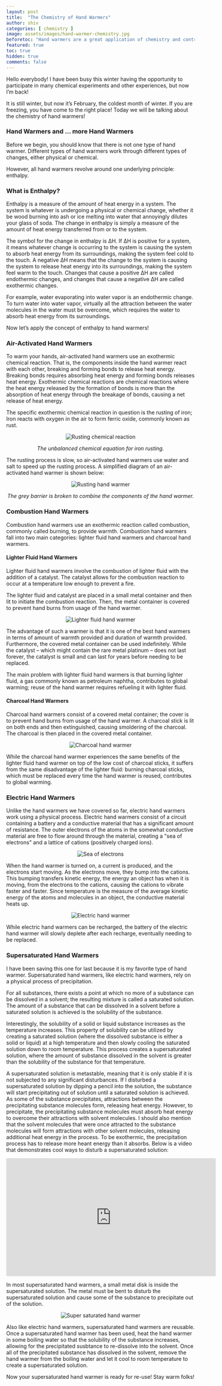 ```yaml
---
layout: post
title:  "The Chemistry of Hand Warmers"
author: shiv
categories: [ chemistry ]
image: assets/images/hand-warmer-chemistry.jpg
beforetoc: "Hand warmers are a great application of chemistry and controlled reactions."
featured: true
toc: true
hidden: true
comments: false
---
```

<p>Hello everybody! I have been busy this winter having the opportunity to participate in many chemical experiments and other experiences, but now I’m back!</p>

<p>It is still winter, but now it’s February, the coldest month of winter. If you are freezing, you have come to the right place! Today we will be talking about the chemistry of hand warmers!
</p>

### Hand Warmers and … more Hand Warmers
<p>Before we begin, you should know that there is not one type of hand warmer. Different types of hand warmers work through different types of changes, either physical or chemical.</p>

<p>However, all hand warmers revolve around one underlying principle: enthalpy.</p>

### What is Enthalpy?
<p>Enthalpy is a measure of the amount of heat energy in a system. The system is whatever is undergoing a physical or chemical change, whether it be wood burning into ash or ice melting into water that annoyingly dilutes your glass of soda. The change in enthalpy is simply a measure of the amount of heat energy transferred from or to the system.</p>

<p>The symbol for the change in enthalpy is ΔH. If ΔH is positive for a system, it means whatever change is occurring to the system is causing the system to absorb heat energy from its surroundings, making the system feel cold to the touch. A negative ΔH means that the change to the system is causing the system to release heat energy into its surroundings, making the system feel warm to the touch. Changes that cause a positive ΔH are called endothermic changes, and changes that cause a negative ΔH are called exothermic changes.</p>

<p>For example, water evaporating into water vapor is an endothermic change. To turn water into water vapor, virtually all the attraction between the water molecules in the water must be overcome, which requires the water to absorb heat energy from its surroundings.</p>

<p>Now let’s apply the concept of enthalpy to hand warmers!</p>


### Air-Activated Hand Warmers
<p>To warm your hands, air-activated hand warmers use an exothermic chemical reaction. That is, the components inside the hand warmer react with each other, breaking and forming bonds to release heat energy. Breaking bonds requires absorbing heat energy and forming bonds releases heat energy. Exothermic chemical reactions are chemical reactions where the heat energy released by the formation of bonds is more than the absorption of heat energy through the breakage of bonds, causing a net release of heat energy.</p>

<p>The specific exothermic chemical reaction in question is the rusting of iron; Iron reacts with oxygen in the air to form ferric oxide, commonly known as rust.</p>

<p style="text-align: center;">
<img class="shadow-lg" src="{{site.baseurl}}/assets/images/fe2o3.png" alt="Rusting chemical reaction" class="center" /></p>
<p   style="text-align: center;">
<i>The unbalanced chemical equation for iron rusting.</i>
</p>

<p>The rusting process is slow, so air-activated hand warmers use water and salt to speed up the rusting process. A simplified diagram of an air-activated hand warmer is shown below:</p>
<p style="text-align: center;">
<img class="shadow-lg" src="{{site.baseurl}}/assets/images/hand-warmer-rust-labeled.png" alt="Rusting hand warmer" class="center" /></p>
<p   style="text-align: center;">
<i>The grey barrier is broken to combine the components of the hand warmer.</i>
</p>

### Combustion Hand Warmers
<p>Combustion hand warmers use an exothermic reaction called combustion, commonly called burning, to provide warmth. Combustion hand warmers fall into two main categories: lighter fluid hand warmers and charcoal hand warmers.</p>

#### Lighter Fluid Hand Warmers
<p>Lighter fluid hand warmers involve the combustion of lighter fluid with the addition of a catalyst. The catalyst allows for the combustion reaction to occur at a temperature low enough to prevent a fire.</p>

<p>The lighter fluid and catalyst are placed in a small metal container and then lit to initiate the combustion reaction. Then, the metal container is covered to prevent hand burns from usage of the hand warmer.</p>

<p style="text-align: center;">
<img class="shadow-lg" src="{{site.baseurl}}/assets/images/lighter-fluid-hand-warmer.jpg" alt="Lighter fluid hand warmer" class="center" /></p>

<p>The advantage of such a warmer is that it is one of the best hand warmers in terms of amount of warmth provided and duration of warmth provided. Furthermore, the covered metal container can be used indefinitely. While the catalyst – which might contain the rare metal platinum – does not last forever, the catalyst is small and can last for years before needing to be replaced.</p>

<p>The main problem with lighter fluid hand warmers is that burning lighter fluid, a gas commonly known as petroleum naphtha, contributes to global warming; reuse of the hand warmer requires refueling it with lighter fluid.</p> 

#### Charcoal Hand Warmers
<p>Charcoal hand warmers consist of a covered metal container; the cover is to prevent hand burns from usage of the hand warmer. A charcoal stick is lit on both ends and then extinguished, causing smoldering of the charcoal. The charcoal is then placed in the covered metal container.</p>

<p style="text-align: center;">
<img class="shadow-lg" src="{{site.baseurl}}/assets/images/charcoal-hand-warmer.png" alt="Charcoal hand warmer" class="center" /></p>

<p>While the charcoal hand warmer experiences the same benefits of the lighter fluid hand warmer on top of the low cost of charcoal sticks, it suffers from the same disadvantage of the lighter fluid: burning charcoal sticks, which must be replaced every time the hand warmer is reused, contributes to global warming.</p>

### Electric Hand Warmers

Unlike the hand warmers we have covered so far, electric hand warmers work using a physical process. Electric hand warmers consist of a circuit containing a battery and a conductive material that has a significant amount of resistance. The outer electrons of the atoms in the somewhat conductive material are free to flow around through the material, creating a "sea of electrons" and a lattice of cations (positively charged ions).

<p style="text-align: center;">
<img class="shadow-lg" src="{{site.baseurl}}/assets/images/sea-of-electrons.png" alt="Sea of electrons" class="center" /></p>

<p>When the hand warmer is turned on, a current is produced, and the electrons start moving. As the electrons move, they bump into the cations. This bumping transfers kinetic energy, the energy an object has when it is moving, from the electrons to the cations, causing the cations to vibrate faster and faster. Since temperature is the measure of the average kinetic energy of the atoms and molecules in an object, the conductive material heats up.</p>

<p style="text-align: center;">
<img class="shadow-lg" src="{{site.baseurl}}/assets/images/electric-hand-warmer.png" alt="Electric hand warmer" class="center" /></p>

<p>While electric hand warmers can be recharged, the battery of the electric hand warmer will slowly deplete after each recharge, eventually needing to be replaced.</p>

### Supersaturated Hand Warmers
<p>I have been saving this one for last because it is my favorite type of hand warmer. Supersaturated hand warmers, like electric hand warmers, rely on a physical process of precipitation.</p>

<p>For all substances, there exists a point at which no more of a substance can be dissolved in a solvent; the resulting mixture is called a saturated solution. The amount of a substance that can be dissolved in a solvent before a saturated solution is achieved is the solubility of the substance.</p>

<p>Interestingly, the solubility of a solid or liquid substance increases as the temperature increases. This property of solubility can be utilized by creating a saturated solution (where the dissolved substance is either a solid or liquid) at a high temperature and then slowly cooling the saturated solution down to room temperature. This process creates a supersaturated solution, where the amount of substance dissolved in the solvent is greater than the solubility of the substance for that temperature.</p>

<p>A supersaturated solution is metastable, meaning that it is only stable if it is not subjected to any significant disturbances. If I disturbed a supersaturated solution by dipping a pencil into the solution, the substance will start precipitating out of solution until a saturated solution is achieved. As some of the substance precipitates, attractions between the precipitating substance molecules form, releasing heat energy. However, to precipitate, the precipitating substance molecules must absorb heat energy to overcome their attractions with solvent molecules. I should also mention that the solvent molecules that were once attracted to the substance molecules will form attractions with other solvent molecules, releasing additional heat energy in the process. To be exothermic, the precipitation process has to release more heant energy than it absorbs. Below is a video that demonstrates cool ways to disturb a supersaturated solution:</p>

<p style="text-align:center">
<iframe width="560" height="315" src="https://www.youtube.com/embed/zsFA5iKc6fU?si=7ZAxmQ90RVKI4gKw" title="YouTube video player" frameborder="0" allowfullscreen></iframe>
</p>

<p>In most supersaturated hand warmers, a small metal disk is inside the supersaturated solution. The metal must be bent to disturb the supersaturated solution and cause some of the substance to precipitate out of the solution.</p>

<p style="text-align: center;">
<img class="shadow-lg" src="{{site.baseurl}}/assets/images/ss-hand-warmer.png" alt="Super saturated hand warmer" class="center" /></p>

<p>Also like electric hand warmers, supersaturated hand warmers are reusable. Once a supersaturated hand warmer has been used, heat the hand warmer in some boiling water so that the solubility of the substance increases, allowing for the precipitated susbtance to re-dissolve into the solvent. Once all of the precipitated substance has dissolved in the solvent, remove the hand warmer from the boiling water and let it cool to room temperature to create a supersaturated solution.</p>

<p>Now your supersaturated hand warmer is ready for re-use! Stay warm folks!</p>